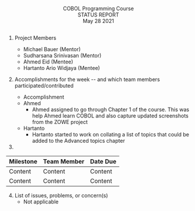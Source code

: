<p align=center> COBOL Programming Course <br>
  STATUS REPORT <br>
  May 28 2021

  ##

1. Project Members
    * Michael Bauer (Mentor)
    * Sudharsana Srinivasan (Mentor)
    * Ahmed Eid (Mentee)
    * Hartanto Ario Widjaya (Mentee)

2. Accomplishments for the week -- and which team members participated/contributed
      * Accomplishment 
     
      - Ahmed
          - Ahmed assigned to go through Chapter 1 of the course. This was help Ahmed learn COBOL and also capture updated screenshots from the ZOWE project
      - Hartanto
         - Hartanto started to work on collating a list of topics that could be added to the Advanced topics chapter


3.  
Milestone | Team Member | Date Due
| :--- | :--- | :---
Content   | Content  | Content 
Content   | Content  | Content 

4. List of issues, problems, or concern(s)  
    * Not applicable 
